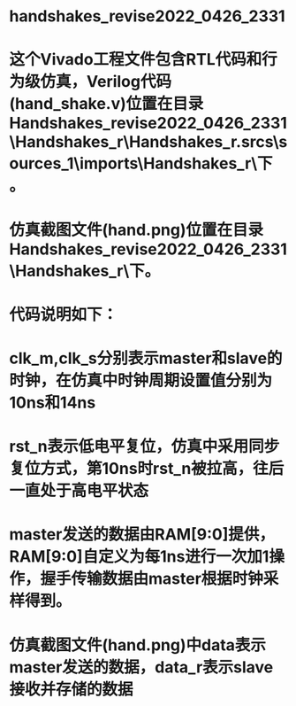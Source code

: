 # handshakes_revise2022_0426_2331
# 这个Vivado工程文件包含RTL代码和行为级仿真，Verilog代码(hand_shake.v)位置在目录Handshakes_revise2022_0426_2331\Handshakes_r\Handshakes_r.srcs\sources_1\imports\Handshakes_r\下。
# 仿真截图文件(hand.png)位置在目录Handshakes_revise2022_0426_2331\Handshakes_r\下。
# 代码说明如下：
# clk_m,clk_s分别表示master和slave的时钟，在仿真中时钟周期设置值分别为10ns和14ns
# rst_n表示低电平复位，仿真中采用同步复位方式，第10ns时rst_n被拉高，往后一直处于高电平状态
# master发送的数据由RAM[9:0]提供，RAM[9:0]自定义为每1ns进行一次加1操作，握手传输数据由master根据时钟采样得到。
# 仿真截图文件(hand.png)中data表示master发送的数据，data_r表示slave接收并存储的数据
